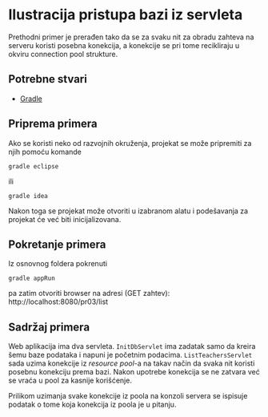 # Ilustracija pristupa bazi iz servleta

Prethodni primer je prerađen tako da se za svaku nit za obradu zahteva na serveru
koristi posebna konekcija, a konekcije se pri tome recikliraju u okviru
connection pool strukture.

## Potrebne stvari

* [Gradle](https://gradle.org)

## Priprema primera

Ako se koristi neko od razvojnih okruženja, projekat se može pripremiti za njih pomoću komande

`gradle eclipse`

ili 

`gradle idea`

Nakon toga se projekat može otvoriti u izabranom alatu i podešavanja za projekat će već biti inicijalizovana.

## Pokretanje primera

Iz osnovnog foldera pokrenuti

`gradle appRun`

pa zatim otvoriti browser na adresi (GET zahtev): http://localhost:8080/pr03/list

## Sadržaj primera

Web aplikacija ima dva servleta. `InitDbServlet` ima zadatak samo da kreira
šemu baze podataka i napuni je početnim podacima. `ListTeachersServlet`
sada uzima konekcije iz *resource pool*-a na takav način da svaka nit koristi
posebnu konekciju prema bazi. Nakon upotrebe konekcija se ne zatvara već se
vraća u pool za kasnije korišćenje.

Prilikom uzimanja svake konekcije iz poola na konzoli servera se ispisuje
podatak o tome koja konekcija iz poola je u pitanju.